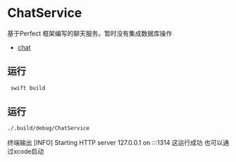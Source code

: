# ChatService
基于Perfect 框架编写的聊天服务。暂时没有集成数据库操作
* [chat](https://github.com/JiMengfei/Chat.git)
## 运行
```bash
 swift build
```
## 运行
```bash
./.build/debug/ChatService
```
终端输出  [INFO] Starting HTTP server 127.0.0.1 on :::1314 这运行成功 也可以通过xcode启动
